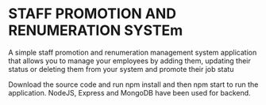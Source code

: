 # STAFF PROMOTION AND RENUMERATION SYSTEm

A simple staff promotion and renumeration management system application that allows you to manage your employees by adding them, updating their status or deleting them from your system and promote their job statu

Download the source code and run npm install and then npm start to run the application.
NodeJS, Express and MongoDB have been used for backend.
